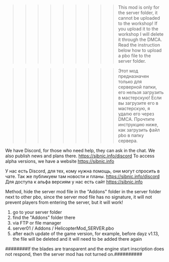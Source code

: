 >>>>>>>>>This mod is only for the server folder, it cannot be uploaded to the workshop! 
>>>>>>>>>If you upload it to the workshop I will delete it through the DMCA. Read the instruction below how to upload a pbo file to the server folder.

>>>>>>>>>Этот мод предназначен только для серверной папки, его нельзя загрузить в мастерскую!
>>>>>>>>>Если вы загрузите его в мастерскую, я удалю его через DMCA. Прочтите инструкцию ниже, как загрузить файл pbo в папку сервера.

We have Discord, for those who need help, they can ask in the chat. We also publish news and plans there.
https://sibnic.info/discord To access alpha versions, we have a website https://sibnic.info

У нас есть Discord, для тех, кому нужна помощь, они могут спросить в чате. Так же публикуем там новости и планы. 
https://sibnic.info/discord Для доступа к альфа версиям у нас есть сайт https://sibnic.info


Method, hide the server mod file in the "Addons" folder in the server folder next to other pbo, since the  server mod file has no signature, it will not prevent players from entering the server, but it will work!

1. go to your server folder
2. find the "Addons" folder there
3. via FTP or file manager
4. server01 / Addons / HelicopterMod_SERVER.pbo
5. after each update of the game version, for example, before dayz v1.13, the file will be deleted and it will need to be added there again


########If the blades are transparent and the engine start inscription does not respond, then the server mod has not turned on.##########
